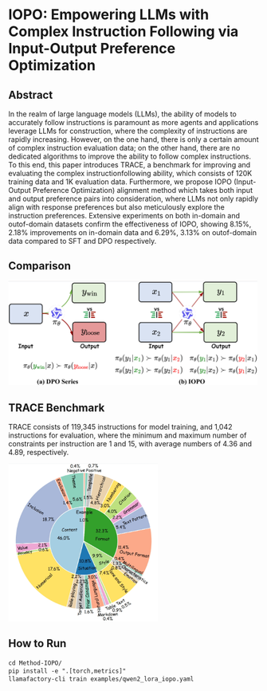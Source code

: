 # IOPO: Empowering LLMs with Complex Instruction Following via Input-Output Preference Optimization
 
## Abstract
In the realm of large language models (LLMs), the ability of models to accurately follow instructions is paramount as more agents and applications leverage LLMs for construction, where the complexity of instructions are rapidly increasing. However, on the one hand, there is only a certain amount of complex instruction evaluation data; on the other hand, there are no dedicated algorithms to improve the ability to follow complex instructions. To this end, this paper introduces TRACE, a benchmark for improving and evaluating the complex instructionfollowing ability, which consists of 120K training data and 1K evaluation data. Furthermore, we propose IOPO (Input-Output Preference Optimization) alignment method which takes both input and output preference pairs into consideration, where LLMs not only rapidly align with response preferences but also meticulously explore the instruction preferences. Extensive experiments on both in-domain and outof-domain datasets confirm the effectiveness of IOPO, showing 8.15%, 2.18% improvements on in-domain data and 6.29%, 3.13% on outof-domain data compared to SFT and DPO respectively.

## Comparison

<img src="figs/intro.png" width="500">

## TRACE Benchmark
TRACE consists of 119,345 instructions for model training, and 1,042 instructions for evaluation, where the minimum and maximum number of constraints per instruction are 1 and 15, with average numbers of 4.36 and 4.89, respectively.

<img src="figs/trace_test_constraint_type.png" width="300">

## How to Run
```
cd Method-IOPO/
pip install -e ".[torch,metrics]"
llamafactory-cli train examples/qwen2_lora_iopo.yaml
```
